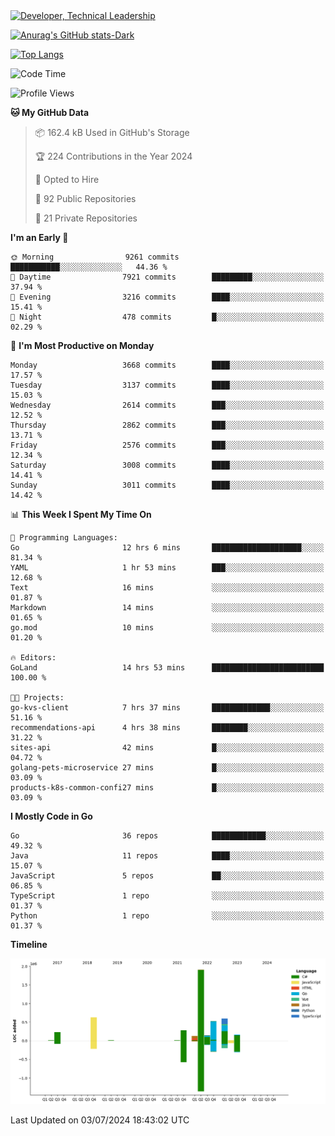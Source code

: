 <div>
  <a href="https://www.linkedin.com/in/arielpineiro/" target="_blank" rel="nofollow noopener noreferrer">
    <img src="https://img.shields.io/badge/-LinkedIn-%230077B5?style=for-the-badge&logo=linkedin&logoColor=white" alt="Developer, Technical Leadership" title="Ariel Piñeiro">
  </a>
</div>

[![Anurag's GitHub stats-Dark](https://github-readme-stats.vercel.app/api?username=arielsrv&show_icons=true&theme=dark#gh-dark-mode-only)](https://github.com/anuraghazra/github-readme-stats#gh-dark-mode-only)

[![Top Langs](https://github-readme-stats.vercel.app/api/top-langs/?username=arielsrv&layout=compact&langs_count=10&theme=dark#gh-dark-mode-only)](https://github.com/anuraghazra/github-readme-stats&theme=dark#gh-dark-mode-only)

<!--START_SECTION:waka-->
![Code Time](http://img.shields.io/badge/Code%20Time-994%20hrs%2013%20mins-blue)

![Profile Views](http://img.shields.io/badge/Profile%20Views-1-blue)

**🐱 My GitHub Data** 

> 📦 162.4 kB Used in GitHub's Storage 
 > 
> 🏆 224 Contributions in the Year 2024
 > 
> 💼 Opted to Hire
 > 
> 📜 92 Public Repositories 
 > 
> 🔑 21 Private Repositories 
 > 
**I'm an Early 🐤** 

```text
🌞 Morning                9261 commits        ███████████░░░░░░░░░░░░░░   44.36 % 
🌆 Daytime                7921 commits        █████████░░░░░░░░░░░░░░░░   37.94 % 
🌃 Evening                3216 commits        ████░░░░░░░░░░░░░░░░░░░░░   15.41 % 
🌙 Night                  478 commits         █░░░░░░░░░░░░░░░░░░░░░░░░   02.29 % 
```
📅 **I'm Most Productive on Monday** 

```text
Monday                   3668 commits        ████░░░░░░░░░░░░░░░░░░░░░   17.57 % 
Tuesday                  3137 commits        ████░░░░░░░░░░░░░░░░░░░░░   15.03 % 
Wednesday                2614 commits        ███░░░░░░░░░░░░░░░░░░░░░░   12.52 % 
Thursday                 2862 commits        ███░░░░░░░░░░░░░░░░░░░░░░   13.71 % 
Friday                   2576 commits        ███░░░░░░░░░░░░░░░░░░░░░░   12.34 % 
Saturday                 3008 commits        ████░░░░░░░░░░░░░░░░░░░░░   14.41 % 
Sunday                   3011 commits        ████░░░░░░░░░░░░░░░░░░░░░   14.42 % 
```


📊 **This Week I Spent My Time On** 

```text
💬 Programming Languages: 
Go                       12 hrs 6 mins       ████████████████████░░░░░   81.34 % 
YAML                     1 hr 53 mins        ███░░░░░░░░░░░░░░░░░░░░░░   12.68 % 
Text                     16 mins             ░░░░░░░░░░░░░░░░░░░░░░░░░   01.87 % 
Markdown                 14 mins             ░░░░░░░░░░░░░░░░░░░░░░░░░   01.65 % 
go.mod                   10 mins             ░░░░░░░░░░░░░░░░░░░░░░░░░   01.20 % 

🔥 Editors: 
GoLand                   14 hrs 53 mins      █████████████████████████   100.00 % 

🐱‍💻 Projects: 
go-kvs-client            7 hrs 37 mins       █████████████░░░░░░░░░░░░   51.16 % 
recommendations-api      4 hrs 38 mins       ████████░░░░░░░░░░░░░░░░░   31.22 % 
sites-api                42 mins             █░░░░░░░░░░░░░░░░░░░░░░░░   04.72 % 
golang-pets-microservice 27 mins             █░░░░░░░░░░░░░░░░░░░░░░░░   03.09 % 
products-k8s-common-confi27 mins             █░░░░░░░░░░░░░░░░░░░░░░░░   03.09 % 
```

**I Mostly Code in Go** 

```text
Go                       36 repos            ████████████░░░░░░░░░░░░░   49.32 % 
Java                     11 repos            ████░░░░░░░░░░░░░░░░░░░░░   15.07 % 
JavaScript               5 repos             ██░░░░░░░░░░░░░░░░░░░░░░░   06.85 % 
TypeScript               1 repo              ░░░░░░░░░░░░░░░░░░░░░░░░░   01.37 % 
Python                   1 repo              ░░░░░░░░░░░░░░░░░░░░░░░░░   01.37 % 
```



**Timeline**

![Lines of Code chart](https://raw.githubusercontent.com/arielsrv/arielsrv/main/assets/bar_graph.png)


 Last Updated on 03/07/2024 18:43:02 UTC
<!--END_SECTION:waka-->
